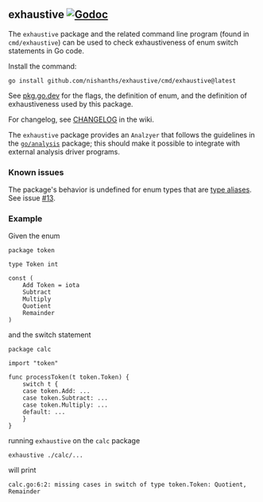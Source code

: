 ## exhaustive [![Godoc][2]][1]

The `exhaustive` package and the related command line program (found in
`cmd/exhaustive`) can be used to check exhaustiveness of enum switch
statements in Go code.

Install the command:

```
go install github.com/nishanths/exhaustive/cmd/exhaustive@latest
```

See [pkg.go.dev][6] for the flags, the definition of enum, and the
definition of exhaustiveness used by this package.

For changelog, see [CHANGELOG][changelog] in the wiki.

The `exhaustive` package provides an `Analzyer` that follows the
guidelines in the [`go/analysis`][3] package; this should make
it possible to integrate with external analysis driver programs.

### Known issues

The package's behavior is undefined for enum types that are [type
aliases][4]. See issue [#13][5].

### Example

Given the enum

```
package token

type Token int

const (
	Add Token = iota
	Subtract
	Multiply
	Quotient
	Remainder
)
```

and the switch statement

```
package calc

import "token"

func processToken(t token.Token) {
	switch t {
	case token.Add: ...
	case token.Subtract: ...
	case token.Multiply: ...
	default: ...
	}
}
```

running `exhaustive` on the `calc` package

```
exhaustive ./calc/...
```

will print

```
calc.go:6:2: missing cases in switch of type token.Token: Quotient, Remainder
```

[1]: https://godoc.org/github.com/nishanths/exhaustive
[2]: https://godoc.org/github.com/nishanths/exhaustive?status.svg
[3]: https://pkg.go.dev/golang.org/x/tools/go/analysis
[4]: https://go.googlesource.com/proposal/+/master/design/18130-type-alias.md
[5]: https://github.com/nishanths/exhaustive/issues/13
[6]: https://pkg.go.dev/github.com/nishanths/exhaustive#section-documentation
[changelog]: https://github.com/nishanths/exhaustive/wiki/CHANGELOG
